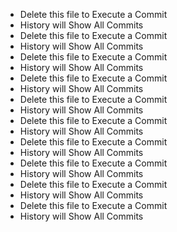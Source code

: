 * Delete this file to Execute a Commit 
 * History will Show All Commits
* Delete this file to Execute a Commit 
 * History will Show All Commits
* Delete this file to Execute a Commit 
 * History will Show All Commits
* Delete this file to Execute a Commit 
 * History will Show All Commits
* Delete this file to Execute a Commit 
 * History will Show All Commits
* Delete this file to Execute a Commit 
 * History will Show All Commits
* Delete this file to Execute a Commit 
 * History will Show All Commits
* Delete this file to Execute a Commit 
 * History will Show All Commits
* Delete this file to Execute a Commit 
 * History will Show All Commits
* Delete this file to Execute a Commit 
 * History will Show All Commits
